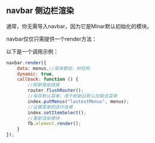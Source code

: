 ## navbar 侧边栏渲染

通常，你无需导入navbar，因为它是Minar默认初始化的模块。

navbar仅仅只需提供一个render方法：

以下是一个调用示例：

```javascript
navbar.render({
	data: menus,//菜单数组，树结构
	dynamic: true,
	callback: function () {
		//刷新路由链接
		router.flushRouter();
		//保存默认菜单，用于刷新后默认加载该菜单
		index.putMenus("lastestMenus", menus);
		//设置菜单的选中效果
		index.setItemSelect();
		//重新渲染模块
		fb.element.render();
	}
});
```